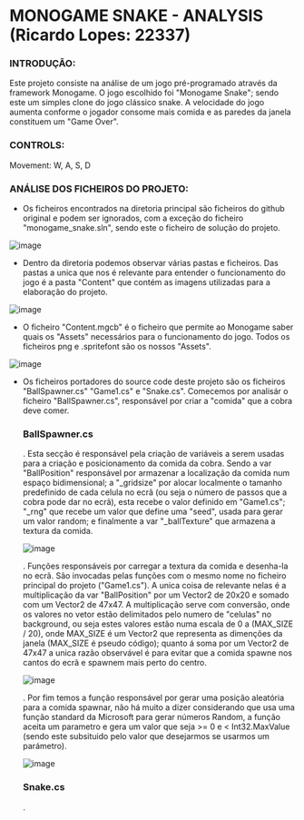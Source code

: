 # MONOGAME SNAKE - ANALYSIS (Ricardo Lopes: 22337)

### INTRODUÇÃO:
  Este projeto consiste na análise de um jogo pré-programado através da framework Monogame. O jogo escolhido foi "Monogame Snake"; sendo este um simples clone do jogo clássico snake. A     velocidade do jogo aumenta conforme o jogador   consome mais comida e as paredes da janela constituem um "Game Over".


### CONTROLS:
  Movement: W, A, S, D


### ANÁLISE DOS FICHEIROS DO PROJETO:
  - Os ficheiros encontrados na diretoria principal são ficheiros do github original e podem ser ignorados, com a exceção do ficheiro "monogame_snake.sln", sendo este o ficheiro de solução do projeto.
  
  ![image](https://github.com/initializedentity/Monogame-Analysis/assets/167578514/bbeab16e-a819-45b7-a274-7139fb8b4c31)
  
  - Dentro da diretoria podemos observar várias pastas e ficheiros. Das pastas a unica que nos é relevante para entender o funcionamento do jogo é a pasta "Content" que contém as imagens utilizadas para a elaboração do projeto.
  
  ![image](https://github.com/initializedentity/Monogame-Analysis/assets/167578514/a05b11ae-2c7c-4ccc-8c12-ec4019f919c1)
  
  - O ficheiro "Content.mgcb" é o ficheiro que permite ao Monogame saber quais os "Assets" necessários para o funcionamento do jogo. Todos os ficheiros png e .spritefont são os nossos "Assets".
  
  ![image](https://github.com/initializedentity/Monogame-Analysis/assets/167578514/ddf84c86-56c7-4c4d-9e1c-61721e7f21f4)
  
  - Os ficheiros portadores do source code deste projeto são os ficheiros "BallSpawner.cs" "Game1.cs" e "Snake.cs". Comecemos por analisár o ficheiro "BallSpawner.cs", responsável por criar a "comida" que a cobra deve comer.

    ### BallSpawner.cs
      . Esta secção é responsável pela criação de variáveis a serem usadas para a criação e posicionamento da comida da cobra. Sendo a var "BallPosition" responsável por armazenar a localização da comida num espaço bidimensional; a        "_gridsize" por alocar localmente o tamanho predefinido de cada celula no ecrã (ou seja o número de passos que a cobra pode dar no ecrã), esta recebe o valor definido em "Game1.cs"; "_rng" que recebe um valor que define uma          "seed", usada para gerar um valor random; e finalmente a var "_ballTexture" que armazena a textura da comida.
      
      ![image](https://github.com/initializedentity/Monogame-Analysis/assets/167578514/c819af63-5396-440c-852a-54d44b951262)

      . Funções responsáveis por carregar a textura da comida e desenha-la no ecrã. São invocadas pelas funções com o mesmo nome no ficheiro principal do projeto ("Game1.cs"). A unica coisa de relevante nelas é a multiplicação da          var "BallPosition" por um Vector2 de 20x20 e somado com um Vector2 de 47x47. A multiplicação serve com conversão, onde os valores no vetor estão delimitados pelo numero de "celulas" no background, ou seja estes valores estão         numa escala de 0 a (MAX_SIZE / 20), onde MAX_SIZE é um Vector2 que representa as dimenções da janela (MAX_SIZE é pseudo código); quanto á soma por um Vector2 de 47x47 a unica razão observável é para evitar que a comida spawne        nos cantos do ecrã e spawnem mais perto do centro.

      ![image](https://github.com/initializedentity/Monogame-Analysis/assets/167578514/cb88190d-527b-43ea-965c-3e4ef996de88)

      . Por fim temos a função responsável por gerar uma posição aleatória para a comida spawnar, não há muito a dizer considerando que usa uma função standard da Microsoft para gerar números Random, a função aceita um parametro e         gera um valor que seja >= 0 e < Int32.MaxValue (sendo este subsituido pelo valor que desejarmos se usarmos um parámetro).
      
      ![image](https://github.com/initializedentity/Monogame-Analysis/assets/167578514/2e4a5c3f-8637-46d7-93f7-8cba45424faf)

    ### Snake.cs
      . 
